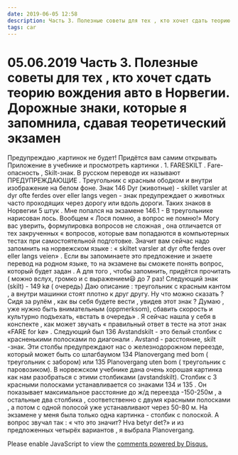 ```yaml
---
date: 2019-06-05 12:58
description: Часть 3. Полезные советы для тех , кто хочет сдать теорию вождения авто в Норвегии. Дорожные знаки, которые я запомнила, сдавая теоретический экзамен
tags: car
---
```

# 05.06.2019 Часть 3. Полезные советы для тех , кто хочет сдать теорию вождения авто в Норвегии. Дорожные знаки, которые я запомнила, сдавая теоретический экзамен

Предупреждаю ,картинок не будет! Придётся вам самим  открывать Приложение в учебнике и просмотреть картинки .   1. FARESKILT  . Fare-опасность ,  Skilt-знак.  В русском переводе их называют ПРЕДУПРЕЖДАЮЩИЕ  .  Треугольник с красным ободком и внутри изображение на белом фоне. Знак 146 Dyr (животные) - skillet varsler at dyr ofte ferdes over eller langs vegen - знак предупреждает о животных часто проходящих через дорогу или вдоль дороги.  Таких знаков в Норвегии 5 штук   . Мне попался на экзамене 146.1  - В треугольнике нарисован лось. Вообщем « Лося помню, а вопрос не помню!»  Могу вас уверить, формулировка вопросов не сложная , она отличается от тех закрученных « вопросов, которые вам попадаются в компьютерных тестах при самостоятельной подготовке.  Значит вам сейчас надо запомнить  на норвежском языке : « skiltet varsler at dyr ofte ferdes over eller langs veien» . Если вы запоминаете это предложение и знаете перевод на родном языке, то на экзамене вы сможете понять вопрос, который будет задан . А для того , чтобы запомнить,  придётся прочитать ( можно вслух, громко и с выражением😃 до 7 раз!                 Следующий знак (skilt) - 149  kø ( очередь)   Даю описание : треугольник с красным кантом , а внутри машинки стоят плотно к друг другу.   Ну что можно сказать ? Сидя за рулём , как вы себя будете вести , увидев этот знак ?  Думаю , уже нужно быть внимательным  (oppmerksom), сбавить скорость и культурно подъехать, «встать в очередь» .  Я сейчас нашла у себя в конспекте , как может звучать « правильный ответ в тесте на этот знак  «FARE for kø» .       Следующий был  136 Avstandskilt - это белый столбик с красненькими полосками по диагонали . Avstand - расстояние, skilt -знак. Эти столбы предупреждают нас о железнодорожном переезде, который может быть со шлагбаумом  134 Planovergang med bom ( треугольник с забором) или 135 Planovergang uten bom ( треугольник с паровозиком). В норвежском учебнике дана очень хорошая картинка как нам разобраться с этими столбиками (avstandskilt). Столбик с 3 красными полосками устанавливается со знаками 134 и 135  . Он показывает максимальное расстояние до ж/д переезда -150-250м , а остальные два столбика , соответственно с двумя красными полосками , а  потом с одной полосой  уже устанавливают через 50-80 м.  На экзамене у меня была только одна картинка -  столбик с полоской. А вопрос звучал так : « что это значит? Hva betyr det?» и из предложенных четырёх вариантов , я выбрала Planovergang.  


<div id="disqus_thread"></div>
<script>
    /**
    *  RECOMMENDED CONFIGURATION VARIABLES: EDIT AND UNCOMMENT THE SECTION BELOW TO INSERT DYNAMIC VALUES FROM YOUR PLATFORM OR CMS.
    *  LEARN WHY DEFINING THESE VARIABLES IS IMPORTANT: https://disqus.com/admin/universalcode/#configuration-variables    */
    /*
    var disqus_config = function () {
    this.page.url = PAGE_URL;  // Replace PAGE_URL with your page's canonical URL variable
    this.page.identifier = PAGE_IDENTIFIER; // Replace PAGE_IDENTIFIER with your page's unique identifier variable
    };
    */
    (function() { // DON'T EDIT BELOW THIS LINE
    var d = document, s = d.createElement('script');
    s.src = 'https://irina-blog-1.disqus.com/embed.js';
    s.setAttribute('data-timestamp', +new Date());
    (d.head || d.body).appendChild(s);
    })();
</script>
<noscript>Please enable JavaScript to view the <a href="https://disqus.com/?ref_noscript">comments powered by Disqus.</a></noscript>
